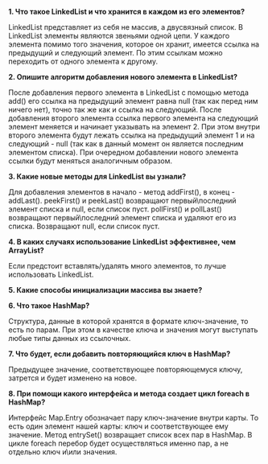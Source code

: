 **1. Что такое LinkedList и что хранится в каждом из его элементов?**

LinkedList представляет из себя не массив, а двусвязный список. В LinkedList элементы являются звеньями одной цепи. У каждого элемента помимо того значения, которое он хранит, имеется ссылка на предыдущий и следующий элемент. По этим ссылкам можно переходить от одного элемента к другому.

**2. Опишите алгоритм добавления нового элемента в LinkedList?**

После добавления первого элемента в LinkedList с помощью метода add() его ссылка на предыдущий элемент равна null (так как перед ним ничего нет), точно так же как и ссылка на следующий. 
После добавления второго элемента ссылка первого элемента на следующий элемент меняется и начинает указывать на элемент 2. При этом внутри второго элемента будут лежать ссылка на предыдущий элемент 1 и на следующий - null (так как в данный момент он является последним элементом списка). При очередном добавлении нового элемента ссылки будут меняться аналогичным образом. 

**3. Какие новые методы для LinkedList вы узнали?**

Для добавления элементов в начало - метод addFirst(), в конец - addLast(). peekFirst() и peekLast() возвращают первый\последний элемент списка и null, если список пуст.
pollFirst() и pollLast() возвращают первый\последний элемент списка и удаляют его из списка. Возвращают null, если список пуст.

**4. В каких случаях использование LinkedList эффективнее, чем ArrayList?**

Если предстоит вставлять/удалять много элементов, то лучше использовать LinkedList.

**5. Какие способы инициализации массива вы знаете?**



**6. Что такое HashMap?**

Структура, данные в которой хранятся в формате ключ-значение, то есть по парам. При этом в качестве ключа и значения могут выступать любые типы данных из ссылочных.

**7. Что будет, если добавить повторяющийся ключ в HashMap?**

Предыдущее значение, соответствующее повторяющемуся ключу, затрется и будет изменено на новое.

**8. При помощи какого интерфейса и метода создает цикл foreach в HashMap?**

Интерфейс Map.Entry обозначает пару ключ-значение внутри карты. То есть один элемент нашей карты: ключ и соответствующее ему значение. Метод entrySet() возвращает список всех пар в HashMap. В цикле foreach перебор будет осуществляться именно пар, а не отдельно ключ и\или значения. 

